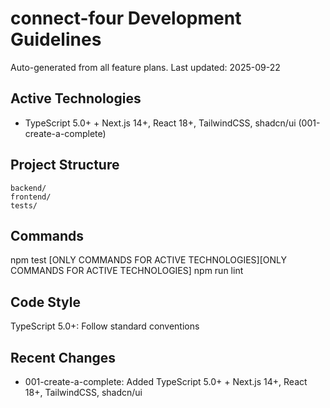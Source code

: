 # connect-four Development Guidelines

Auto-generated from all feature plans. Last updated: 2025-09-22

## Active Technologies

- TypeScript 5.0+ + Next.js 14+, React 18+, TailwindCSS, shadcn/ui (001-create-a-complete)

## Project Structure

```
backend/
frontend/
tests/
```

## Commands

npm test [ONLY COMMANDS FOR ACTIVE TECHNOLOGIES][ONLY COMMANDS FOR ACTIVE TECHNOLOGIES] npm run lint

## Code Style

TypeScript 5.0+: Follow standard conventions

## Recent Changes

- 001-create-a-complete: Added TypeScript 5.0+ + Next.js 14+, React 18+, TailwindCSS, shadcn/ui

<!-- MANUAL ADDITIONS START -->
<!-- MANUAL ADDITIONS END -->
